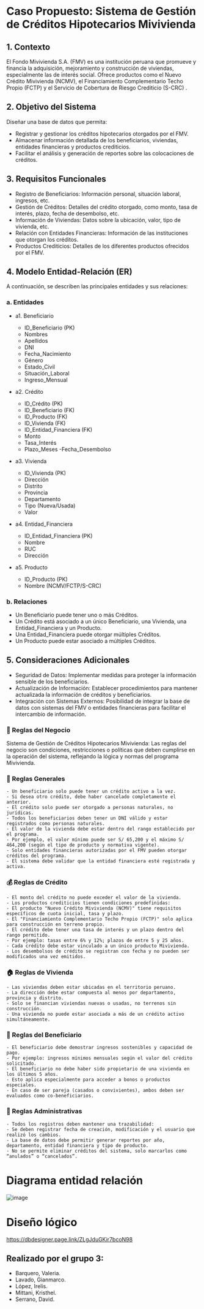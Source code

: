 # Caso Propuesto: Sistema de Gestión de Créditos Hipotecarios Mivivienda

## 1. Contexto
El Fondo Mivivienda S.A. (FMV) es una institución peruana que promueve y financia la adquisición, mejoramiento y construcción de viviendas, especialmente las de interés social. Ofrece productos como el Nuevo Crédito Mivivienda (NCMV), el Financiamiento Complementario Techo Propio (FCTP) y el Servicio de Cobertura de Riesgo Crediticio (S-CRC) .

## 2. Objetivo del Sistema
  Diseñar una base de datos que permita:
  - Registrar y gestionar los créditos hipotecarios otorgados por el FMV.
  - Almacenar información detallada de los beneficiarios, viviendas, entidades financieras y productos crediticios.
  - Facilitar el análisis y generación de reportes sobre las colocaciones de créditos.

## 3. Requisitos Funcionales
  - Registro de Beneficiarios: Información personal, situación laboral, ingresos, etc.
  - Gestión de Créditos: Detalles del crédito otorgado, como monto, tasa de interés, plazo, fecha de desembolso, etc.
  - Información de Viviendas: Datos sobre la ubicación, valor, tipo de vivienda, etc.
  - Relación con Entidades Financieras: Información de las instituciones que otorgan los créditos.
  - Productos Crediticios: Detalles de los diferentes productos ofrecidos por el FMV.

## 4. Modelo Entidad-Relación (ER)
   A continuación, se describen las principales entidades y sus relaciones:

### a. Entidades
* a1. Beneficiario
  - ID_Beneficiario (PK)
  - Nombres
  - Apellidos
  - DNI
  - Fecha_Nacimiento
  - Género
  - Estado_Civil
  - Situación_Laboral
  - Ingreso_Mensual

* a2.  Crédito
  - ID_Crédito (PK)
  - ID_Beneficiario (FK)
  - ID_Producto (FK)
  - ID_Vivienda (FK)
  - ID_Entidad_Financiera (FK)
  - Monto
  - Tasa_Interés
  - Plazo_Meses
  -Fecha_Desembolso

* a3. Vivienda
  - ID_Vivienda (PK)
  - Dirección
  - Distrito
  - Provincia 
  - Departamento
  - Tipo (Nueva/Usada)
  - Valor 

* a4.  Entidad_Financiera
  - ID_Entidad_Financiera (PK)
  - Nombre
  - RUC
  - Dirección
  
* a5.  Producto
  - ID_Producto (PK)
  - Nombre (NCMV/FCTP/S-CRC) 


### b. Relaciones
- Un Beneficiario puede tener uno o más Créditos.
- Un Crédito está asociado a un único Beneficiario, una Vivienda, una Entidad_Financiera y un Producto.
- Una Entidad_Financiera puede otorgar múltiples Créditos.
- Un Producto puede estar asociado a múltiples Créditos.

## 5. Consideraciones Adicionales
- Seguridad de Datos: Implementar medidas para proteger la información sensible de los beneficiarios.
- Actualización de Información: Establecer procedimientos para mantener actualizada la información de créditos y beneficiarios.
- Integración con Sistemas Externos: Posibilidad de integrar la base de datos con sistemas del FMV o entidades financieras para facilitar el intercambio de información.

### 📜 Reglas del Negocio 
Sistema de Gestión de Créditos Hipotecarios Mivivienda: 
Las reglas del negocio son condiciones, restricciones o políticas que deben cumplirse en la operación del sistema, reflejando la lógica y normas del programa Mivivienda.

### 🧾 Reglas Generales
    - Un beneficiario solo puede tener un crédito activo a la vez.
    - Si desea otro crédito, debe haber cancelado completamente el anterior.
    - El crédito solo puede ser otorgado a personas naturales, no jurídicas.
    - Todos los beneficiarios deben tener un DNI válido y estar registrados como personas naturales.
    - El valor de la vivienda debe estar dentro del rango establecido por el programa.
    - Por ejemplo, el valor mínimo puede ser S/ 65,200 y el máximo S/ 464,200 (según el tipo de producto y normativa vigente).
    - Solo entidades financieras autorizadas por el FMV pueden otorgar créditos del programa.
    - El sistema debe validar que la entidad financiera esté registrada y activa.

### 💰 Reglas de Crédito
    - El monto del crédito no puede exceder el valor de la vivienda.
    - Los productos crediticios tienen condiciones predefinidas:
    - El producto "Nuevo Crédito Mivivienda (NCMV)" tiene requisitos específicos de cuota inicial, tasa y plazo.
    - El "Financiamiento Complementario Techo Propio (FCTP)" solo aplica para construcción en terreno propio.
    - El crédito debe tener una tasa de interés y un plazo dentro del rango permitido.
    - Por ejemplo: tasas entre 6% y 12%; plazos de entre 5 y 25 años.
    - Cada crédito debe estar vinculado a un único producto Mivivienda.
    - Los desembolsos de crédito se registran con fecha y no pueden ser modificados una vez emitidos.

### 🏠 Reglas de Vivienda
    - Las viviendas deben estar ubicadas en el territorio peruano.
    - La dirección debe estar compuesta al menos por departamento, provincia y distrito.
    - Solo se financian viviendas nuevas o usadas, no terrenos sin construcción.
    - Una vivienda no puede estar asociada a más de un crédito activo simultáneamente.

### 👤 Reglas del Beneficiario
    - El beneficiario debe demostrar ingresos sostenibles y capacidad de pago.
    - Por ejemplo: ingresos mínimos mensuales según el valor del crédito solicitado.
    - El beneficiario no debe haber sido propietario de una vivienda en los últimos 5 años.
    - Esto aplica especialmente para acceder a bonos o productos especiales.
    - En caso de ser pareja (casados o convivientes), ambos deben ser evaluados como co-beneficiarios.

### 📑 Reglas Administrativas
    - Todos los registros deben mantener una trazabilidad:
    - Se deben registrar fecha de creación, modificación y el usuario que realizó los cambios.
    - La base de datos debe permitir generar reportes por año, departamento, entidad financiera y tipo de producto.
    - No se permite eliminar créditos del sistema, solo marcarlos como “anulados” o “cancelados”.

# Diagrama entidad relación

![image](https://github.com/user-attachments/assets/5f0cedce-920b-4bed-8730-39a335eb6807)



# Diseño lógico
https://dbdesigner.page.link/ZLgJduGKir7bcoN98

## Realizado por el grupo 3:
 - Barquero, Valeria.
 - Lavado, Gianmarco.
 - López, Irelis.
 - Mittani, Kristhel.
 - Serrano, David.
